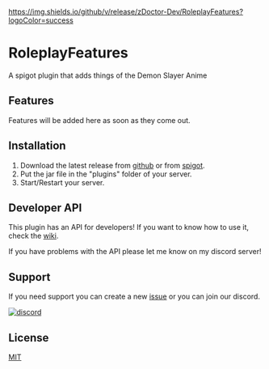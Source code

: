 https://img.shields.io/github/v/release/zDoctor-Dev/RoleplayFeatures?logoColor=success
# RoleplayFeatures

A spigot plugin that adds things of the Demon Slayer Anime

## Features

Features will be added here as soon as they come out.

## Installation

1. Download the latest release from [github](https://github.com/zDoctor-Dev/RoleplayFeatures/releases) or from [spigot]().
2. Put the jar file in the "plugins" folder of your server.
3. Start/Restart your server.

## Developer API

This plugin has an API for developers! If you want to know how to use it, check the [wiki](https://github.com/zDoctor-Dev/RoleplayFeatures/wiki/API-usage).

If you have problems with the API please let me know on my discord server!

## Support
If you need support you can create a new [issue](https://github.com/zDoctor-Dev/RoleplayFeatures/issues) or you can join our discord.


[![discord](https://i.ibb.co/8rLmkTj/discord.png)](https://discord.gg/4WwjuDgEtu)

## License
[MIT](https://choosealicense.com/licenses/mit/)
